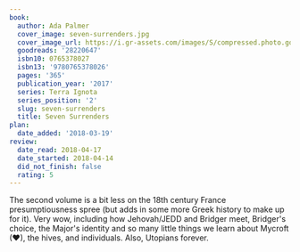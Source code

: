 ```yaml
---
book:
  author: Ada Palmer
  cover_image: seven-surrenders.jpg
  cover_image_url: https://i.gr-assets.com/images/S/compressed.photo.goodreads.com/books/1517514624l/28220647._SX98_.jpg
  goodreads: '28220647'
  isbn10: 0765378027
  isbn13: '9780765378026'
  pages: '365'
  publication_year: '2017'
  series: Terra Ignota
  series_position: '2'
  slug: seven-surrenders
  title: Seven Surrenders
plan:
  date_added: '2018-03-19'
review:
  date_read: 2018-04-17
  date_started: 2018-04-14
  did_not_finish: false
  rating: 5
---
```


The second volume is a bit less on the 18th century France presumptiousness spree (but adds in some more Greek history to make up for it). Very wow, including how Jehovah/JEDD and Bridger meet, Bridger's choice, the Major's identity and so many little things we learn about Mycroft (♥), the hives, and individuals. Also, Utopians forever.
